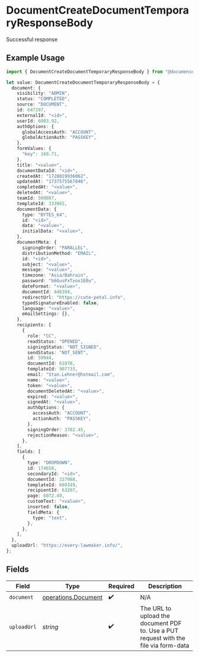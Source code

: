 # DocumentCreateDocumentTemporaryResponseBody

Successful response

## Example Usage

```typescript
import { DocumentCreateDocumentTemporaryResponseBody } from "@documenso/sdk-typescript/models/operations";

let value: DocumentCreateDocumentTemporaryResponseBody = {
  document: {
    visibility: "ADMIN",
    status: "COMPLETED",
    source: "DOCUMENT",
    id: 647197,
    externalId: "<id>",
    userId: 6003.92,
    authOptions: {
      globalAccessAuth: "ACCOUNT",
      globalActionAuth: "PASSKEY",
    },
    formValues: {
      "key": 168.71,
    },
    title: "<value>",
    documentDataId: "<id>",
    createdAt: "1728019936062",
    updatedAt: "1737575567846",
    completedAt: "<value>",
    deletedAt: "<value>",
    teamId: 509807,
    templateId: 333965,
    documentData: {
      type: "BYTES_64",
      id: "<id>",
      data: "<value>",
      initialData: "<value>",
    },
    documentMeta: {
      signingOrder: "PARALLEL",
      distributionMethod: "EMAIL",
      id: "<id>",
      subject: "<value>",
      message: "<value>",
      timezone: "Asia/Bahrain",
      password: "b6GusPxTxox1E0u",
      dateFormat: "<value>",
      documentId: 446394,
      redirectUrl: "https://cute-petal.info",
      typedSignatureEnabled: false,
      language: "<value>",
      emailSettings: {},
    },
    recipients: [
      {
        role: "CC",
        readStatus: "OPENED",
        signingStatus: "NOT_SIGNED",
        sendStatus: "NOT_SENT",
        id: 59944,
        documentId: 61078,
        templateId: 907733,
        email: "Stan.Lehner@hotmail.com",
        name: "<value>",
        token: "<value>",
        documentDeletedAt: "<value>",
        expired: "<value>",
        signedAt: "<value>",
        authOptions: {
          accessAuth: "ACCOUNT",
          actionAuth: "PASSKEY",
        },
        signingOrder: 3782.45,
        rejectionReason: "<value>",
      },
    ],
    fields: [
      {
        type: "DROPDOWN",
        id: 174658,
        secondaryId: "<id>",
        documentId: 327988,
        templateId: 680349,
        recipientId: 63207,
        page: 6072.49,
        customText: "<value>",
        inserted: false,
        fieldMeta: {
          type: "text",
        },
      },
    ],
  },
  uploadUrl: "https://every-lawmaker.info/",
};
```

## Fields

| Field                                                                                | Type                                                                                 | Required                                                                             | Description                                                                          |
| ------------------------------------------------------------------------------------ | ------------------------------------------------------------------------------------ | ------------------------------------------------------------------------------------ | ------------------------------------------------------------------------------------ |
| `document`                                                                           | [operations.Document](../../models/operations/document.md)                           | :heavy_check_mark:                                                                   | N/A                                                                                  |
| `uploadUrl`                                                                          | *string*                                                                             | :heavy_check_mark:                                                                   | The URL to upload the document PDF to. Use a PUT request with the file via form-data |